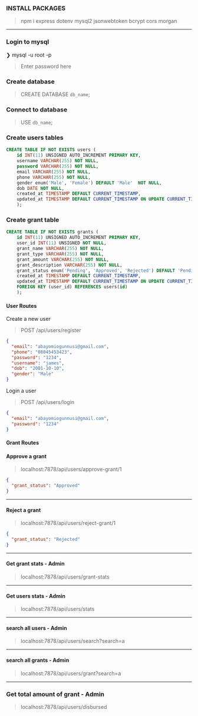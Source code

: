 ### INSTALL PACKAGES

> npm i express dotenv mysql2 jsonwebtoken bcrypt cors morgan

---

### Login to mysql

❯ mysql -u root -p

> Enter password here

### Create database

> CREATE DATABASE `db_name`;

### Connect to database

> USE `db_name`;

### Create users tables

```sql
CREATE TABLE IF NOT EXISTS users (
    id INT(11) UNSIGNED AUTO_INCREMENT PRIMARY KEY,
    username VARCHAR(255) NOT NULL,
    password VARCHAR(255) NOT NULL,
    email VARCHAR(255) NOT NULL,
    phone VARCHAR(255) NOT NULL,
    gender enum('Male', 'Female') DEFAULT 'Male'  NOT NULL,
    dob DATE NOT NULL,
    created_at TIMESTAMP DEFAULT CURRENT_TIMESTAMP,
    updated_at TIMESTAMP DEFAULT CURRENT_TIMESTAMP ON UPDATE CURRENT_TIMESTAMP
    );
```

### Create grant table

```sql
CREATE TABLE IF NOT EXISTS grants (
    id INT(11) UNSIGNED AUTO_INCREMENT PRIMARY KEY,
    user_id INT(11) UNSIGNED NOT NULL,
    grant_name VARCHAR(255) NOT NULL,
    grant_type VARCHAR(255) NOT NULL,
    grant_amount VARCHAR(255) NOT NULL,
    grant_description VARCHAR(255) NOT NULL,
    grant_status enum('Pending', 'Approved', 'Rejected') DEFAULT 'Pending'  NOT NULL,
    created_at TIMESTAMP DEFAULT CURRENT_TIMESTAMP,
    updated_at TIMESTAMP DEFAULT CURRENT_TIMESTAMP ON UPDATE CURRENT_TIMESTAMP,
    FOREIGN KEY (user_id) REFERENCES users(id)
    );
```

#### User Routes

Create a new user

> POST /api/users/register

```json
{
  "email": "abayomiogunnusi@gmail.com",
  "phone": "08045453423",
  "password": "1234",
  "username": "james",
  "dob": "2001-10-10",
  "gender": "Male"
}
```

Login a user

> POST /api/users/login

```json
{
  "email": "abayomiogunnusi@gmail.com",
  "password": "1234"
}
```

#### Grant Routes

#### Approve a grant

> localhost:7878/api/users/approve-grant/1

```json
{
  "grant_status": "Approved"
}
```

---

#### Reject a grant

> localhost:7878/api/users/reject-grant/1

```json
{
  "grant_status": "Rejected"
}
```

---

#### Get grant stats - Admin

> localhost:7878/api/users/grant-stats

---

#### Get users stats - Admin

> localhost:7878/api/users/stats

---

#### search all users - Admin

> localhost:7878/api/users/search?search=a

---

#### search all grants - Admin

> localhost:7878/api/users/grant?search=a

---

### Get total amount of grant - Admin

> localhost:7878/api/users/disbursed
